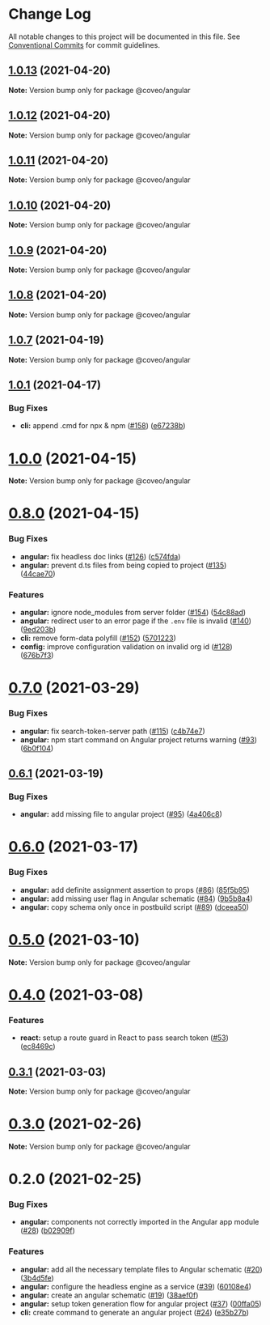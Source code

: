 # Change Log

All notable changes to this project will be documented in this file.
See [Conventional Commits](https://conventionalcommits.org) for commit guidelines.

## [1.0.13](https://github.com/coveo/cli/compare/v1.0.12...v1.0.13) (2021-04-20)

**Note:** Version bump only for package @coveo/angular





## [1.0.12](https://github.com/coveo/cli/compare/v1.0.11...v1.0.12) (2021-04-20)

**Note:** Version bump only for package @coveo/angular





## [1.0.11](https://github.com/coveo/cli/compare/v1.0.10...v1.0.11) (2021-04-20)

**Note:** Version bump only for package @coveo/angular





## [1.0.10](https://github.com/coveo/cli/compare/v1.0.9...v1.0.10) (2021-04-20)

**Note:** Version bump only for package @coveo/angular





## [1.0.9](https://github.com/coveo/cli/compare/v1.0.8...v1.0.9) (2021-04-20)

**Note:** Version bump only for package @coveo/angular





## [1.0.8](https://github.com/coveo/cli/compare/v1.0.7...v1.0.8) (2021-04-20)

**Note:** Version bump only for package @coveo/angular





## [1.0.7](https://github.com/coveo/cli/compare/v1.0.1...v1.0.7) (2021-04-19)

**Note:** Version bump only for package @coveo/angular





## [1.0.1](https://github.com/coveo/cli/compare/v1.0.0...v1.0.1) (2021-04-17)


### Bug Fixes

* **cli:** append .cmd for npx & npm ([#158](https://github.com/coveo/cli/issues/158)) ([e67238b](https://github.com/coveo/cli/commit/e67238b9bbe87fd65d3a69e67f3b6d8322014679))





# [1.0.0](https://github.com/coveo/cli/compare/v0.8.0...v1.0.0) (2021-04-15)

**Note:** Version bump only for package @coveo/angular





# [0.8.0](https://github.com/coveo/cli/compare/v0.7.0...v0.8.0) (2021-04-15)


### Bug Fixes

* **angular:** fix headless doc links ([#126](https://github.com/coveo/cli/issues/126)) ([c574fda](https://github.com/coveo/cli/commit/c574fda8ba5c598e41d3cda724e030b990bfa9f5))
* **angular:** prevent d.ts files from being copied to project ([#135](https://github.com/coveo/cli/issues/135)) ([44cae70](https://github.com/coveo/cli/commit/44cae70e504895e82cfba64b58e049f05ef4f96c))


### Features

* **angular:** ignore node_modules from server folder ([#154](https://github.com/coveo/cli/issues/154)) ([54c88ad](https://github.com/coveo/cli/commit/54c88ad62374948a2d8797b8ac82d25e81bcc37a))
* **angular:** redirect user to an error page if the `.env` file is invalid ([#140](https://github.com/coveo/cli/issues/140)) ([9ed203b](https://github.com/coveo/cli/commit/9ed203b3e949b2267ba24b3ef92059a9b84428b7))
* **cli:** remove form-data polyfill ([#152](https://github.com/coveo/cli/issues/152)) ([5701223](https://github.com/coveo/cli/commit/57012239f40adeeba364fe6cf20994549f04b26e))
* **config:** improve configuration validation on invalid org id ([#128](https://github.com/coveo/cli/issues/128)) ([676b7f3](https://github.com/coveo/cli/commit/676b7f32a7b66c066f5010fe4703a646a7fa4a5e))





# [0.7.0](https://github.com/coveo/cli/compare/v0.6.1...v0.7.0) (2021-03-29)


### Bug Fixes

* **angular:** fix search-token-server path ([#115](https://github.com/coveo/cli/issues/115)) ([c4b74e7](https://github.com/coveo/cli/commit/c4b74e75c075b8da082ce0f740ae358177dafebc))
* **angular:** npm start command on Angular project returns warning ([#93](https://github.com/coveo/cli/issues/93)) ([6b0f104](https://github.com/coveo/cli/commit/6b0f104ac3f8ea7cb9338a77a4d4d8bea9712660))





## [0.6.1](https://github.com/coveo/cli/compare/v0.6.0...v0.6.1) (2021-03-19)


### Bug Fixes

* **angular:** add missing file to angular project ([#95](https://github.com/coveo/cli/issues/95)) ([4a406c8](https://github.com/coveo/cli/commit/4a406c81a7dc48ba49185f579a634416abd9d5f2))





# [0.6.0](https://github.com/coveo/cli/compare/v0.5.0...v0.6.0) (2021-03-17)

### Bug Fixes

- **angular:** add definite assignment assertion to props ([#86](https://github.com/coveo/cli/issues/86)) ([85f5b95](https://github.com/coveo/cli/commit/85f5b95cc94be7bc525de42a8b2ecdb29d70506c))
- **angular:** add missing user flag in Angular schematic ([#84](https://github.com/coveo/cli/issues/84)) ([9b5b8a4](https://github.com/coveo/cli/commit/9b5b8a41af7d8a6210402b77a631c00e616db53e))
- **angular:** copy schema only once in postbuild script ([#89](https://github.com/coveo/cli/issues/89)) ([dceea50](https://github.com/coveo/cli/commit/dceea50ef7c76335a51d87505748df7a210ad90c))

# [0.5.0](https://github.com/coveo/cli/compare/v0.4.0...v0.5.0) (2021-03-10)

**Note:** Version bump only for package @coveo/angular

# [0.4.0](https://github.com/coveo/cli/compare/v0.3.2...v0.4.0) (2021-03-08)

### Features

- **react:** setup a route guard in React to pass search token ([#53](https://github.com/coveo/cli/issues/53)) ([ec8469c](https://github.com/coveo/cli/commit/ec8469c9631f25f61345311f2a1ac2acde39895b))

## [0.3.1](https://github.com/coveo/cli/compare/v0.3.0...v0.3.1) (2021-03-03)

**Note:** Version bump only for package @coveo/angular

# [0.3.0](https://github.com/coveo/cli/compare/v0.2.0...v0.3.0) (2021-02-26)

**Note:** Version bump only for package @coveo/angular

# 0.2.0 (2021-02-25)

### Bug Fixes

- **angular:** components not correctly imported in the Angular app module ([#28](https://github.com/coveo/cli/issues/28)) ([b02909f](https://github.com/coveo/cli/commit/b02909fe0b5ec43ea718420058619959ec7f5d6f))

### Features

- **angular:** add all the necessary template files to Angular schematic ([#20](https://github.com/coveo/cli/issues/20)) ([3b4d5fe](https://github.com/coveo/cli/commit/3b4d5feec653525f400bb4f62522238264533d18))
- **angular:** configure the headless engine as a service ([#39](https://github.com/coveo/cli/issues/39)) ([60108e4](https://github.com/coveo/cli/commit/60108e4b959464d946d2f7a5de26193f89fe7b1d))
- **angular:** create an angular schematic ([#19](https://github.com/coveo/cli/issues/19)) ([38aef0f](https://github.com/coveo/cli/commit/38aef0fd358d8b8b6252f7e6bcdd02e58f2323fa))
- **angular:** setup token generation flow for angular project ([#37](https://github.com/coveo/cli/issues/37)) ([00ffa05](https://github.com/coveo/cli/commit/00ffa05d2572e0a0f9b9dc71552e569b3807bca7))
- **cli:** create command to generate an angular project ([#24](https://github.com/coveo/cli/issues/24)) ([e35b27b](https://github.com/coveo/cli/commit/e35b27b8f7a3ef03be10cf9ce3d6fb5d154328e5))
